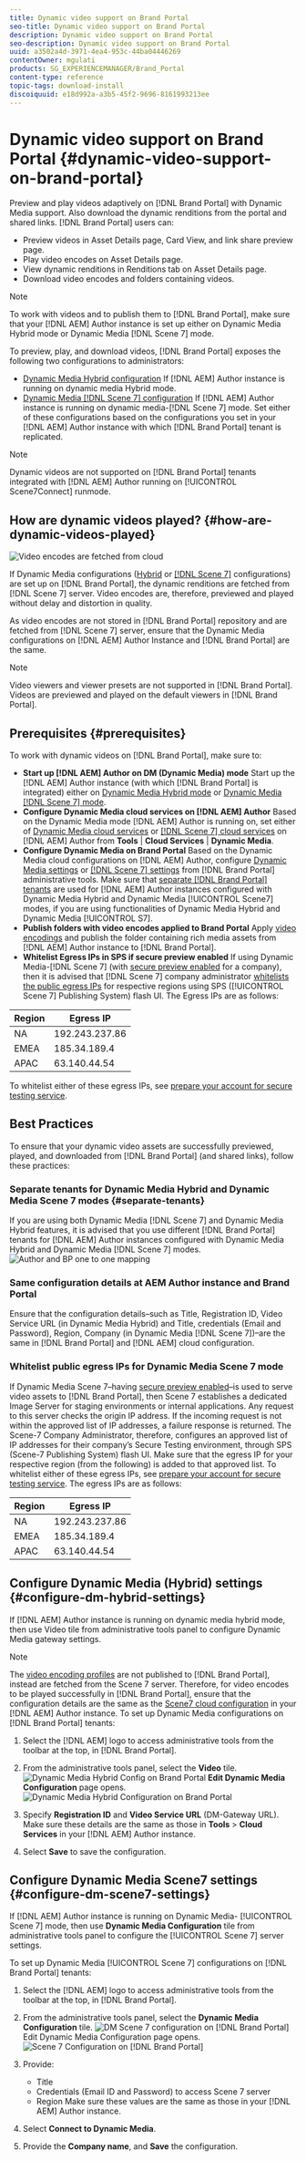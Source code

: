 ```yaml
---
title: Dynamic video support on Brand Portal
seo-title: Dynamic video support on Brand Portal
description: Dynamic video support on Brand Portal
seo-description: Dynamic video support on Brand Portal
uuid: a3502a4d-3971-4ea4-953c-44ba04446269
contentOwner: mgulati
products: SG_EXPERIENCEMANAGER/Brand_Portal
content-type: reference
topic-tags: download-install
discoiquuid: e18d992a-a3b5-45f2-9696-8161993213ee
---
```


# Dynamic video support on Brand Portal {#dynamic-video-support-on-brand-portal}

Preview and play videos adaptively on [!DNL Brand Portal] with Dynamic Media support. Also download the dynamic renditions from the portal and shared links.
[!DNL Brand Portal] users can:

* Preview videos in Asset Details page, Card View, and link share preview page.
* Play video encodes on Asset Details page.
* View dynamic renditions in Renditions tab on Asset Details page.
* Download video encodes and folders containing videos.

>[!NOTE]
>
>To work with videos and to publish them to [!DNL Brand Portal], make sure that your [!DNL AEM] Author instance is set up either on Dynamic Media Hybrid mode or Dynamic Media [!DNL Scene 7] mode.

To preview, play, and download videos, [!DNL Brand Portal] exposes the following two configurations to administrators:

* [Dynamic Media Hybrid configuration](#configure-dm-hybrid-settings)
If [!DNL AEM] Author instance is running on dynamic media Hybrid mode.
* [Dynamic Media [!DNL Scene 7] configuration](#configure-dm-scene7-settings)
If [!DNL AEM] Author instance is running on dynamic media-[!DNL Scene 7] mode.
Set either of these configurations based on the configurations you set in your [!DNL AEM] Author instance with which [!DNL Brand Portal] tenant is replicated.

>[!NOTE]
>
>Dynamic videos are not supported on [!DNL Brand Portal] tenants integrated with [!DNL AEM] Author running on [!UICONTROL Scene7Connect] runmode.

## How are dynamic videos played? {#how-are-dynamic-videos-played}

![Video encodes are fetched from cloud](assets/VideoEncodes.png)

If Dynamic Media configurations ([Hybrid](../using/dynamic-video-brand-portal.md#configure-dm-hybrid-settings) or [[!DNL Scene 7]](../using/dynamic-video-brand-portal.md#configure-dm-scene7-settings) configurations) are set up on [!DNL Brand Portal], the dynamic renditions are fetched from [!DNL Scene 7] server. Video encodes are, therefore, previewed and played without delay and distortion in quality.

As video encodes are not stored in [!DNL Brand Portal] repository and are fetched from [!DNL Scene 7] server, ensure that the Dynamic Media configurations on [!DNL AEM] Author Instance and [!DNL Brand Portal] are the same.

>[!NOTE]
>
>Video viewers and viewer presets are not supported in [!DNL Brand Portal]. Videos are previewed and played on the default viewers in [!DNL Brand Portal].

## Prerequisites {#prerequisites}

To work with dynamic videos on [!DNL Brand Portal], make sure to:

* **Start up [!DNL AEM] Author on DM (Dynamic Media) mode**
Start up the [!DNL AEM] Author instance (with which [!DNL Brand Portal] is integrated) either on [Dynamic Media Hybrid mode](https://helpx.adobe.com/experience-manager/6-5/assets/using/config-dynamic.html#EnablingDynamicMedia) or [Dynamic Media [!DNL Scene 7] mode](https://helpx.adobe.com/experience-manager/6-5/assets/using/config-dms7.html#EnablingDynamicMediainScene7mode).
* **Configure Dynamic Media cloud services on [!DNL AEM] Author**
Based on the Dynamic Media mode [!DNL AEM] Author is running on, set either of [Dynamic Media cloud services](https://helpx.adobe.com/experience-manager/6-5/assets/using/config-dynamic.html#ConfiguringDynamicMediaCloudServices) or [[!DNL Scene 7] cloud services](https://helpx.adobe.com/experience-manager/6-5/assets/using/config-dms7.html#ConfiguringDynamicMediaCloudServices) on [!DNL AEM] Author from **Tools** | **Cloud Services** | **Dynamic Media**.  
* **Configure Dynamic Media on Brand Portal**
Based on the Dynamic Media cloud configurations on [!DNL AEM] Author, configure [Dynamic Media settings](#configure-dm-hybrid-settings) or [[!DNL Scene 7] settings](#configure-dm-scene7-settings)  from [!DNL Brand Portal] administrative tools.
Make sure that [separate [!DNL Brand Portal] tenants](#separate-tenants) are used for [!DNL AEM] Author instances configured with Dynamic Media Hybrid and Dynamic Media [!UICONTROL Scene7] modes, if you are using functionalities of Dynamic Media Hybrid and Dynamic Media [!UICONTROL S7].
* **Publish folders with video encodes applied to Brand Portal**
Apply [video encodings](https://helpx.adobe.com/experience-manager/6-5/assets/using/video-profiles.html) and publish the folder containing rich media assets from [!DNL AEM] Author instance to [!DNL Brand Portal].
* **Whitelist Egress IPs in SPS if secure preview enabled**
If using Dynamic Media-[!DNL Scene 7] (with [secure preview enabled](https://docs.adobe.com/content/help/en/dynamic-media-classic/using/upload-publish/testing-assets-making-them-public.html) for a company), then it is advised that [!DNL Scene 7] company administrator [whitelists the public egress IPs](https://docs.adobe.com/content/help/en/dynamic-media-classic/using/upload-publish/testing-assets-making-them-public.html#testing-the-secure-testing-service) for respective regions using  SPS ([!UICONTROL Scene 7] Publishing System) flash UI.
The Egress IPs are as follows:

| **Region**  | **Egress IP** |
|--- |--- |
| NA | 192.243.237.86 |
| EMEA | 185.34.189.4 |
| APAC | 63.140.44.54 |

To whitelist either of these egress IPs, see [prepare your account for secure testing service](https://docs.adobe.com/content/help/en/dynamic-media-classic/using/upload-publish/testing-assets-making-them-public.html#testing-the-secure-testing-service).

## Best Practices

To ensure that your dynamic video assets are successfully previewed, played, and downloaded from [!DNL Brand Portal] (and shared links), follow these practices:

### Separate tenants for Dynamic Media Hybrid and Dynamic Media Scene 7 modes {#separate-tenants}

If you are using both Dynamic Media [!DNL Scene 7] and Dynamic Media Hybrid features, it is advised that you use different [!DNL Brand Portal] tenants for [!DNL AEM] Author instances configured with Dynamic Media Hybrid and Dynamic Media [!DNL Scene 7] modes.
![Author and BP one to one mapping](assets/BPDynamicMedia.png)

### Same configuration details at AEM Author instance and Brand Portal

Ensure that the configuration details–such as Title, Registration ID, Video Service URL (in Dynamic Media Hybrid) and Title, credentials (Email and Password), Region, Company (in Dynamic Media [!DNL Scene 7])–are the same in [!DNL Brand Portal] and [!DNL AEM] cloud configuration.

### Whitelist public egress IPs for Dynamic Media Scene 7 mode

If Dynamic Media Scene 7–having [secure preview enabled](https://docs.adobe.com/content/help/en/dynamic-media-classic/using/upload-publish/testing-assets-making-them-public.html)–is used to serve video assets to [!DNL Brand Portal], then Scene 7 establishes a dedicated Image Server for staging environments or internal applications. Any request to this server checks the origin IP address. If the incoming request is not within the approved list of IP addresses, a failure response is returned.
The Scene-7 Company Administrator, therefore, configures an approved list of IP addresses for their company’s Secure Testing environment, through SPS (Scene-7 Publishing System) flash UI. Make sure that the egress IP for your respective region (from the following) is added to that approved list.
To whitelist either of these egress IPs, see [prepare your account for secure testing service](https://docs.adobe.com/content/help/en/dynamic-media-classic/using/upload-publish/testing-assets-making-them-public.html#testing-the-secure-testing-service).
The egress IPs are as follows:

| **Region**  | **Egress IP** |
|--- |--- |
| NA | 192.243.237.86 |
| EMEA | 185.34.189.4 |
| APAC | 63.140.44.54 |

## Configure Dynamic Media (Hybrid) settings {#configure-dm-hybrid-settings}

If [!DNL AEM] Author instance is running on dynamic media hybrid mode, then use Video tile from administrative tools panel to configure Dynamic Media gateway settings.
>[!NOTE]
>
>The [video encoding profiles](https://helpx.adobe.com/experience-manager/6-5/assets/using/video-profiles.html) are not published to [!DNL Brand Portal], instead are fetched from the Scene 7 server. Therefore, for video encodes to be played successfully in [!DNL Brand Portal], ensure that the configuration details are the same as the [Scene7 cloud configuration](https://helpx.adobe.com/experience-manager/6-5/assets/using/config-dms7.html#ConfiguringDynamicMediaCloudServices) in your [!DNL AEM] Author instance.
To set up Dynamic Media configurations on [!DNL Brand Portal] tenants:

1. Select the [!DNL AEM] logo to access administrative tools from the toolbar at the top, in [!DNL Brand Portal].

2. From the administrative tools panel, select the **Video** tile.
![Dynamic Media Hybrid Config on Brand Portal](assets/DMHybrid-Video.png)
**Edit Dynamic Media Configuration** page opens.
![Dynamic Media Hybrid Configuration on Brand Portal](assets/edit-dynamic-media-config.png)

3. Specify **Registration ID** and **Video Service URL** (DM-Gateway URL). Make sure these details are the same as those in **Tools** > **Cloud Services** in your [!DNL AEM] Author instance.

4. Select **Save** to save the configuration.

## Configure Dynamic Media Scene7 settings {#configure-dm-scene7-settings}

If [!DNL AEM] Author instance is running on Dynamic Media- [!UICONTROL Scene 7] mode, then use **Dynamic Media Configuration** tile from administrative tools panel to configure the [!UICONTROL Scene 7] server settings.

To set up Dynamic Media [!UICONTROL Scene 7] configurations on [!DNL Brand Portal] tenants:

1. Select the [!DNL AEM] logo to access administrative tools from the toolbar at the top, in [!DNL Brand Portal].

2. From the administrative tools panel, select the **Dynamic Media Configuration** tile.
![DM Scene 7 configuration on [!DNL Brand Portal]](assets/DMS7-Tile.png)
Edit Dynamic Media Configuration page opens.
![Scene 7 Configuration on [!DNL Brand Portal]](assets/S7Config.png)

3. Provide:  
    * Title
    * Credentials (Email ID and Password) to access Scene 7 server
    * Region
Make sure these values are the same as those in your [!DNL AEM] Author instance.

4. Select **Connect to Dynamic Media**.

5. Provide the **Company name**, and **Save** the configuration.
